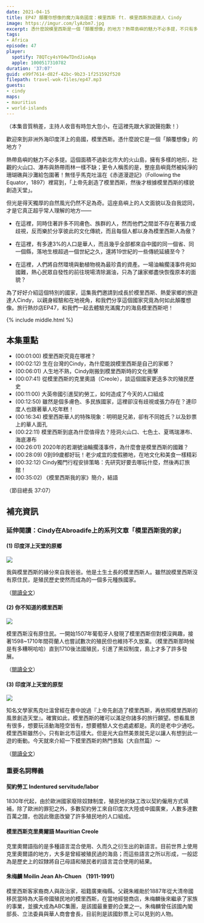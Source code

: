 ```yaml
---
date: 2021-04-15
title: EP47 顛覆你想像的魔力海島國度：模里西斯 ft. 模里西斯旅遊達人 Cindy
image: https://imgur.com/lyAzbm7.jpg
excerpt: 憑什麼說模里西斯是一個「顛覆想像」的地方？熱帶島嶼的魅力不必多提，不只有多樣的地形，整座島嶼還被純淨的珊瑚礁與沙灘給包圍著！然而不只是這樣，在這個多民族的國家，族群之間並不存在著張力或歧視，反而樂於分享彼此的文化傳統！就讓我們跟著成長於模里西斯、熱愛家鄉的旅遊達人Cindy，一起體驗這裡突破你想像的國家面貌吧！
tags:
- Africa
episode: 47
player:
  spotify: 78QTcy4sYO4wTDndJioAqa
  apple: 1000517310782
duration: '37:07'
guid: e99f7614-d82f-42bc-9b23-1f251592f520
filepath: travel-wok-files/ep47.mp3
guests:
- cindy
maps:
- mauritius
- world-islands
---
```


（本集音質稍差，主持人收音有時忽大忽小，在這裡先跟大家說聲抱歉！）

歡迎來到非洲外海印度洋上的島國，模里西斯。憑什麼說它是一個「顛覆想像」的地方？

熱帶島嶼的魅力不必多提。這個面積不過新北市大的火山島，擁有多樣的地形，壯觀的火山口、瀑布與熱帶雨林一樣不缺；更令人稱羨的是，整座島嶼竟然被純淨的珊瑚礁與沙灘給包圍著！無怪乎馬克吐溫在《赤道漫遊記》（Following the Equator，1897）裡寫到，「上帝先創造了模里西斯，然後才根據模里西斯的樣貌創造天堂」。

但光是得天獨厚的自然風光仍然不足為奇。這座島嶼上的人文面貌以及自我認同，才是它真正超乎常人理解的地方——

- 在這裡，同時住著許多不同膚色、族群的人，然而他們之間並不存在著張力或歧視，反而樂於分享彼此的文化傳統，而且每個人都以身為模里西斯人為傲？

- 在這裡，有多達3%的人口是華人，而且幾乎全部都來自中國的同一個省、同一個縣，落地生根超過一個世紀之久，還將19世紀的一些傳統延續至今？

- 在這裡，人們將自然環境與動植物視為最珍貴的資產。一場油輪擱淺事件宛如國難，熱心民眾自發性的前往現場清除漏油，只為了讓家鄉盡快恢復原本的面貌？

為了好好介紹這個特別的國家，這集我們邀請到成長於模里西斯、熱愛家鄉的旅遊達人Cindy，以親身經驗和在地視角，和我們分享這個國家究竟為何如此顛覆想像。旅行熱炒店EP47，和我們一起去體驗充滿魔力的海島模里西斯吧！

{% include middle.html %}

## 本集重點

* (00:01:00) 模里西斯究竟在哪裡？
* (00:02:12) 生在台灣的Cindy，為什麼能說模里西斯是自己的家鄉？
* (00:06:01) 人生地不熟，Cindy剛搬到模里西斯時的文化衝擊
* (00:07:41) 從模里西斯的克里奧語（Creole），談這個國家更迭多次的殖民歷史
* (00:11:00) 大英帝國引進契約勞工，如何造成了今天的人口組成
* (00:12:50) 雖然是個多膚色、多民族國家，這裡卻沒有歧視或張力存在？連印度人也跟著華人吃年糕！
* (00:16:34) 模里西斯華人的特殊現象：明明是兄弟，卻有不同姓氏？以及鈔票上的華人面孔
* (00:22:11) 模里西斯到底為什麼值得去？陸洞火山口、七色土、夏瑪瑞瀑布、海底瀑布
* (00:26:01) 2020年的若潮號油輪擱淺事件，為什麼會是模里西斯的國難？
* (00:28:09) 0到99歲都好玩！老少咸宜的度假勝地，在地文化和美食一樣精彩
* (00:32:12) Cindy獨門行程安排策略：先研究好要去哪玩什麼，然後再訂旅館！
* (00:35:02) 《模里西斯我的家》簡介，結語

（節目總長 37:07）

## 補充資訊

### 延伸閱讀：Cindy在Abroadife上的系列文章「模里西斯我的家」

#### (1) 印度洋上天堂的原鄉

![](https://lh5.googleusercontent.com/ZNhF9sprgd5HQ39ILJL7hE5FH6LnkbzIzl3LirCBfZ9Zlwmaq37_W9tk0_DR4Zke9xH98tRXpoVfGyL69d6YCJKRb_ebf79Ifmb32dUMALtgak57qfXdW7bG6PolxQ)

我與模里西斯的緣分來自我爸爸。他是土生土長的模里西斯人。雖然說模里西斯沒有原住民，是殖民歷史使然而成為的一個多元種族國家。

（[閱讀全文](abroadife.com.tw/article_detail.php?nid=127)）

#### (2) 你不知道的模里西斯

![](https://lh4.googleusercontent.com/1ONImDUjK3tolGUzUh8zMgUpXIcx0YtO1TFWtQMVWhHq4cNkjxLya-qtBntV0aE21-EPgmGGut_Vyc994esxc22B7Hw1l1Jy0ergycc5PJP3SjFptcnLiNab5Hck0w)

模里西斯沒有原住民。一開始1507年葡萄牙人發現了模里西斯但對模沒興趣，接著1598~1710年間荷蘭人也嘗試數次的殖民但也維持不久放棄。（模里西斯那時候是有多糟啊哈哈）直到1710後法國殖民，引進了黑奴制度，島上才多了許多發展。

（[閱讀全文](abroadife.com.tw/article_detail.php?nid=154)）

#### (3) 印度洋上天堂的原型

![](https://lh4.googleusercontent.com/5ZiZkbVKDnTkTeLTYtiaQOKX8dWA_-ZgZv6oEx7b1DkQQ1SI98C8xTtHwjbH3QZmwlde01P9e9ZOga9f6lpyt5yqm28Ssu_OIO-bzro_focOFvYmZlBSFXEkvMoRsw)

知名文學家馬克吐溫曾經在書中說過『上帝先創造了模里西斯，再依照模里西斯的風景創造天堂』。確實如此，模里西斯的確可以滿足你諸多的旅行願望。想看風景有很多，想要玩活動海陸空皆有，想要體驗人文也處處都是。真的是老中少通吃。模里西斯雖然小，只有新北市這樣大。但是光大自然美景就先足以讓人有想到此一遊的衝動。今天就來介紹一下模里西斯的熱門景點（大自然篇）～

（[閱讀全文](abroadife.com.tw/article_detail.php?nid=186)）

### 重要名詞釋義

#### 契約勞工 Indentured servitude/labor

1830年代起，由於歐洲國家廢除奴隸制度，殖民地的缺工改以契約僱用方式填補，除了歐洲的罪犯之外，多數契約勞工來自印度次大陸或中國廣東，人數多達數百萬之譜，也因此徹底改變了許多殖民地的人口組成。

#### 模里西斯克里奧爾語 Mauritian Creole

克里奧爾語指的是多種語言混合使用、久而久之衍生出的新語言。目前世界上使用克里奧爾語的地方，大多是曾經被殖民過的海島；而這些語言之所以形成，一般認為是歷史上的奴隸將自己母語和殖民者的語言混合使用的結果。

#### 朱梅麟 Moilin Jean Ah-Chuen （1911-1991）

模里西斯客家裔商人與政治家，祖籍廣東梅縣。父親朱維勛於1887年從大清帝國移民當時為大英帝國殖民地的模里西斯，在當地經營商店，朱梅麟後來繼承了家族的事業，並擴大成為ABC集團，是該國最重要的企業之一。朱梅麟曾任該國內閣部長、立法委員與華人商會會長，目前則是該國鈔票上可以見到的人物。
